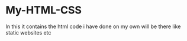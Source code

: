 # My-HTML-CSS
In this it contains the html code i have done on my own will be there 
like static websites etc
